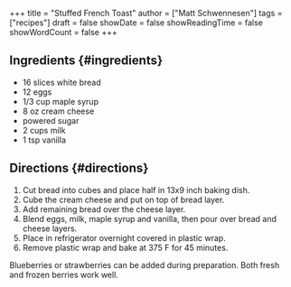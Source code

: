 +++
title = "Stuffed French Toast"
author = ["Matt Schwennesen"]
tags = ["recipes"]
draft = false
showDate = false
showReadingTime = false
showWordCount = false
+++

## Ingredients {#ingredients}

-   16 slices white bread
-   12 eggs
-   1/3 cup maple syrup
-   8 oz cream cheese
-   powered sugar
-   2 cups milk
-   1 tsp vanilla


## Directions {#directions}

1.  Cut bread into cubes and place half in 13x9 inch baking dish.
2.  Cube the cream cheese and put on top of bread layer.
3.  Add remaining bread over the cheese layer.
4.  Blend eggs, milk, maple syrup and vanilla, then pour over bread and cheese
    layers.
5.  Place in refrigerator overnight covered in plastic wrap.
6.  Remove plastic wrap and bake at 375 F for 45 minutes.

Blueberries or strawberries can be added during preparation. Both fresh and
frozen berries work well.
